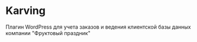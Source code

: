 # Karving
Плагин WordPress 
для учета заказов и ведения клиентской базы данных
компании "Фруктовый праздник"
